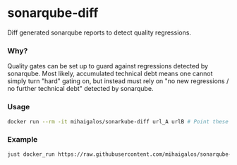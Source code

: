 # sonarqube-diff 

Diff generated sonarqube reports to detect quality regressions.

### Why?

Quality gates can be set up to guard against regressions detected by sonarqube.
Most likely, accumulated technical debt means one cannot simply turn "hard" gating on, but instead must rely on "no new regressions / no further technical debt" detected by sonarqube.

### Usage

```bash
docker run --rm -it mihaigalos/sonarkube-diff url_A urlB # Point these URLs to correct raw generated sonarqube html files.
```

### Example

```bash
just docker_run https://raw.githubusercontent.com/mihaigalos/sonarqube-diff/main/data_example/demo_baseline.html https://raw.githubusercontent.com/mihaigalos/sonarqube-diff/main/data_example/demo_baseline_3additions.html
```